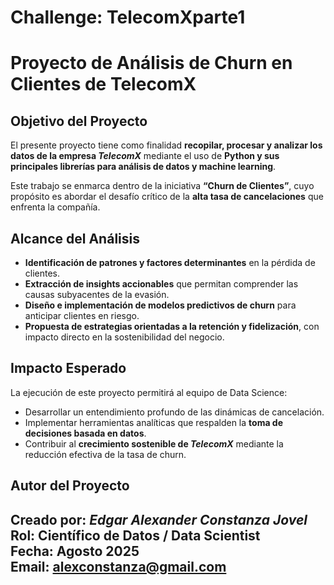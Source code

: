 # Challenge: TelecomXparte1
# Proyecto de Análisis de Churn en Clientes de TelecomX

## Objetivo del Proyecto  
El presente proyecto tiene como finalidad **recopilar, procesar y analizar los datos de la empresa *TelecomX*** mediante el uso de **Python y sus principales librerías para análisis de datos y machine learning**.  

Este trabajo se enmarca dentro de la iniciativa **“Churn de Clientes”**, cuyo propósito es abordar el desafío crítico de la **alta tasa de cancelaciones** que enfrenta la compañía.  

## Alcance del Análisis  
- **Identificación de patrones y factores determinantes** en la pérdida de clientes.  
- **Extracción de insights accionables** que permitan comprender las causas subyacentes de la evasión.  
- **Diseño e implementación de modelos predictivos de churn** para anticipar clientes en riesgo.  
- **Propuesta de estrategias orientadas a la retención y fidelización**, con impacto directo en la sostenibilidad del negocio.  

## Impacto Esperado  
La ejecución de este proyecto permitirá al equipo de Data Science:  

- Desarrollar un entendimiento profundo de las dinámicas de cancelación.  
- Implementar herramientas analíticas que respalden la **toma de decisiones basada en datos**.  
- Contribuir al **crecimiento sostenible de *TelecomX*** mediante la reducción efectiva de la tasa de churn.

## Autor del Proyecto  
**Creado por:** *Edgar Alexander Constanza Jovel*  
**Rol:** Científico de Datos / Data Scientist  
**Fecha:** Agosto 2025  
**Email:** alexconstanza@gmail.com
- 
